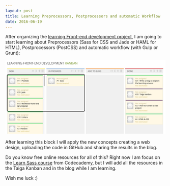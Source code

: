 ```yaml
---
layout: post
title: Learning Preprocessors, Postprocessors and automatic Workflow
date: 2016-06-19
---
```


After organizing the <a href="https://tree.taiga.io/project/cristinafsanz-improving-in-front-end-development/kanban" alt="Kanban Learning Front-end development">learning Front-end development project</a>, I am going to start learning about Preprocessors (Sass for CSS and Jade or HAML for HTML), Postprocessors (PostCSS) and automatic workflow (with Gulp or Grunt):

<img src="../images/blog/first_learning_block.jpg" alt="First learning block" />

After learning this block I will apply the new concepts creating a web design, uploading the code in GitHub and sharing the results in the blog. 

Do you know free online resources for all of this? Right now I am focus on the <a href="https://www.codecademy.com/en/courses/learn-sass" alt="Sass course">Learn Sass course</a> from Codecademy, but I will add all the resources in the Taiga Kanban and in the blog while I am learning. 

Wish me luck :)

